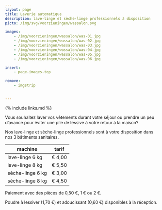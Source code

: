 ```yaml
---
layout: page
title: Laverie automatique
description: lave-linge et sèche-linge professionnels à disposition
picto: /img/svg/voorzieningen/wassalon.svg

images:
    - /img/voorzieningen/wassalon/was-01.jpg
    - /img/voorzieningen/wassalon/was-02.jpg
    - /img/voorzieningen/wassalon/was-03.jpg
    - /img/voorzieningen/wassalon/was-04.jpg
    - /img/voorzieningen/wassalon/was-05.jpg
    - /img/voorzieningen/wassalon/was-06.jpg

insert:
    - page-images-top

remove:
    - imgstrip
    

---
```

{% include links.md %}

Vous souhaitez laver vos vêtements durant votre séjour ou prendre un peu d’avance pour éviter une pile de lessive à votre retour à la maison?

Nos lave-linge et sèche-linge professionnels sont à votre disposition dans nos 3 bâtiments sanitaires.


| machine                  | tarif  |
|--------------------------|:------:|
| lave-linge 6 kg          | € 4,00 |
| lave-linge 8 kg          | € 5,50 |
| sèche-linge 6 kg         | € 3,00 |
| sèche-linge 8 kg         | € 4,50 |


Paiement avec des pièces de 0,50 €, 1 € ou 2 €.

Poudre à lessiver (1,70 €) et adoucissant (0,60 €) disponibles à la réception.
